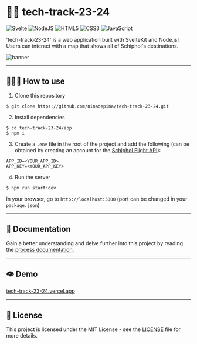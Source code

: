 # 👋🏼 tech-track-23-24

![Svelte](https://img.shields.io/badge/svelte-%23f1413d.svg?style=for-the-badge&logo=svelte&logoColor=white) ![NodeJS](https://img.shields.io/badge/node.js-6DA55F?style=for-the-badge&logo=node.js&logoColor=white) ![HTML5](https://img.shields.io/badge/html5-%23E34F26.svg?style=for-the-badge&logo=html5&logoColor=white) ![CSS3](https://img.shields.io/badge/css3-%231572B6.svg?style=for-the-badge&logo=css3&logoColor=white) ![JavaScript](https://img.shields.io/badge/javascript-%23323330.svg?style=for-the-badge&logo=javascript&logoColor=%23F7DF1E)

'tech-track-23-24' is a web application built with SvelteKit and Node.js! Users can interact with a map that shows all of Schiphol's destinations.

![banner](https://github.com/ninadepina/tech-track-23-24/assets/89778503/54649cb2-70e8-4c7a-afad-c13e2d7253c7)

---

## 👩🏼‍💻 How to use

1. Clone this repository

```
$ git clone https://github.com/ninadepina/tech-track-23-24.git
```

2. Install dependencies

```
$ cd tech-track-23-24/app
$ npm i
```

3. Create a `.env` file in the root of the project and add the following (can be obtained by creating an account for the [Schiphol Flight API](https://www.schiphol.nl/en/developer-center/page/explore-all-schiphols-apis-in-the-developer-center/)):

```
APP_ID=<YOUR_APP_ID>
APP_KEY=<YOUR_APP_KEY>
```

4. Run the server

```
$ npm run start:dev
```

In your browser, go to `http://localhost:3000` (port can be changed in your `package.json`)

---

## 📝 Documentation

Gain a better understanding and delve further into this project by reading the [process documentation](https://github.com/ninadepina/tech-track-23-24/wiki).

---

## 👁️ Demo

[tech-track-23-24.vercel.app](https://tech-track-23-24.vercel.app/)

---

## 📄 License

This project is licensed under the MIT License - see the [LICENSE](https://github.com/ninadepina/tech-track-23-24/blob/main/LICENSE) file for more details.
